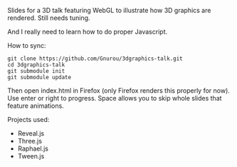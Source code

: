 Slides for a 3D talk featuring WebGL to illustrate how 3D graphics are rendered. Still needs tuning.

And I really need to learn how to do proper Javascript.

How to sync:

    git clone https://github.com/Gnurou/3dgraphics-talk.git
    cd 3dgraphics-talk
    git submodule init
    git submodule update

Then open index.html in Firefox (only Firefox renders this properly for now). Use enter or right to progress. Space allows you to skip whole slides that feature animations.

Projects used:
* Reveal.js
* Three.js
* Raphael.js
* Tween.js
